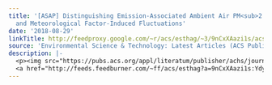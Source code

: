 ```yaml
---
title: '[ASAP] Distinguishing Emission-Associated Ambient Air PM<sub>2.5</sub> Concentrations
  and Meteorological Factor-Induced Fluctuations'
date: '2018-08-29'
linkTitle: http://feedproxy.google.com/~r/acs/esthag/~3/9nCxXAazi1s/acs.est.8b02685
source: 'Environmental Science & Technology: Latest Articles (ACS Publications)'
description: |-
  <p><img src="https://pubs.acs.org/appl/literatum/publisher/achs/journals/content/esthag/0/esthag.ahead-of-print/acs.est.8b02685/20180829/images/medium/es-2018-02685s_0006.gif" alt="TOC Graphic"/></p><div><cite>Environmental Science & Technology</cite></div><div>DOI: 10.1021/acs.est.8b02685</div><div class="feedflare">
  <a href="http://feeds.feedburner.com/~ff/acs/esthag?a=9nCxXAazi1s:YdyV9CUKDd8:yIl2AUoC8zA"><img src="http://feeds.feedburner.com/~ff/acs/esthag?d=yIl2AUoC8zA" border="0"></img></a>
---
```

